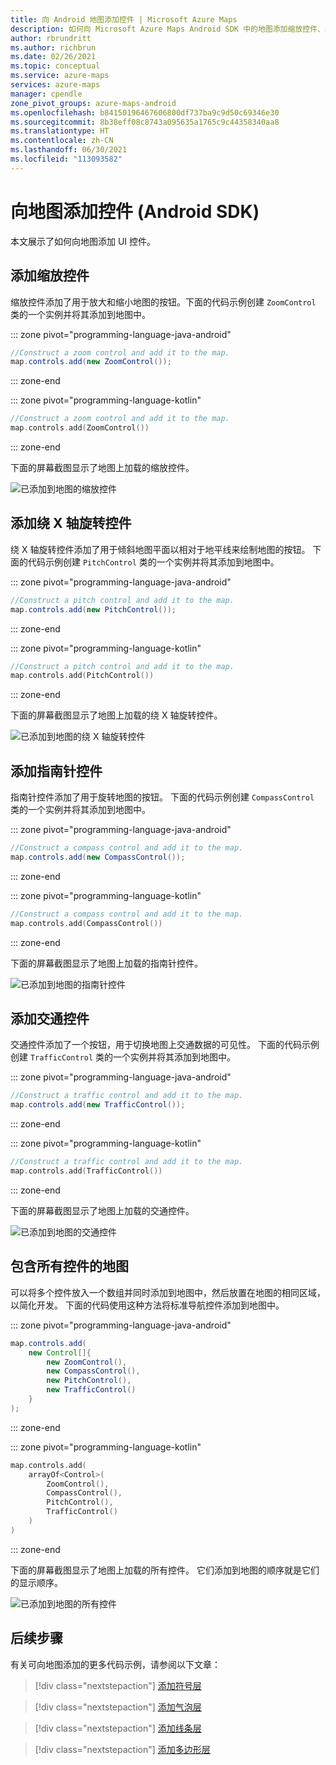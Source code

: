 ```yaml
---
title: 向 Android 地图添加控件 | Microsoft Azure Maps
description: 如何向 Microsoft Azure Maps Android SDK 中的地图添加缩放控件、绕 X 轴旋转控件、旋转控件和样式选取器。
author: rbrundritt
ms.author: richbrun
ms.date: 02/26/2021
ms.topic: conceptual
ms.service: azure-maps
services: azure-maps
manager: cpendle
zone_pivot_groups: azure-maps-android
ms.openlocfilehash: b84150196467606800df737ba9c9d50c69346e30
ms.sourcegitcommit: 8b38eff08c8743a095635a1765c9c44358340aa8
ms.translationtype: HT
ms.contentlocale: zh-CN
ms.lasthandoff: 06/30/2021
ms.locfileid: "113093582"
---
```

# <a name="add-controls-to-a-map-android-sdk"></a>向地图添加控件 (Android SDK)

本文展示了如何向地图添加 UI 控件。

## <a name="add-zoom-control"></a>添加缩放控件

缩放控件添加了用于放大和缩小地图的按钮。下面的代码示例创建 `ZoomControl` 类的一个实例并将其添加到地图中。

::: zone pivot="programming-language-java-android"

```java
//Construct a zoom control and add it to the map.
map.controls.add(new ZoomControl());
```

::: zone-end

::: zone pivot="programming-language-kotlin"

```kotlin
//Construct a zoom control and add it to the map.
map.controls.add(ZoomControl())
```

::: zone-end

下面的屏幕截图显示了地图上加载的缩放控件。

![已添加到地图的缩放控件](media/map-add-controls-android/android-zoom-control.jpg)

## <a name="add-pitch-control"></a>添加绕 X 轴旋转控件

绕 X 轴旋转控件添加了用于倾斜地图平面以相对于地平线来绘制地图的按钮。 下面的代码示例创建 `PitchControl` 类的一个实例并将其添加到地图中。

::: zone pivot="programming-language-java-android"

```java
//Construct a pitch control and add it to the map.
map.controls.add(new PitchControl());
```

::: zone-end

::: zone pivot="programming-language-kotlin"

```kotlin
//Construct a pitch control and add it to the map.
map.controls.add(PitchControl())
```

::: zone-end

下面的屏幕截图显示了地图上加载的绕 X 轴旋转控件。

![已添加到地图的绕 X 轴旋转控件](media/map-add-controls-android/android-pitch-control.jpg)

## <a name="add-compass-control"></a>添加指南针控件

指南针控件添加了用于旋转地图的按钮。 下面的代码示例创建 `CompassControl` 类的一个实例并将其添加到地图中。

::: zone pivot="programming-language-java-android"

```java
//Construct a compass control and add it to the map.
map.controls.add(new CompassControl());
```

::: zone-end

::: zone pivot="programming-language-kotlin"

```kotlin
//Construct a compass control and add it to the map.
map.controls.add(CompassControl())
```

::: zone-end

下面的屏幕截图显示了地图上加载的指南针控件。

![已添加到地图的指南针控件](media/map-add-controls-android/android-compass-control.jpg)

## <a name="add-traffic-control"></a>添加交通控件

交通控件添加了一个按钮，用于切换地图上交通数据的可见性。 下面的代码示例创建 `TrafficControl` 类的一个实例并将其添加到地图中。

::: zone pivot="programming-language-java-android"

```java
//Construct a traffic control and add it to the map.
map.controls.add(new TrafficControl());
```

::: zone-end

::: zone pivot="programming-language-kotlin"

```kotlin
//Construct a traffic control and add it to the map.
map.controls.add(TrafficControl())
```

::: zone-end

下面的屏幕截图显示了地图上加载的交通控件。

![已添加到地图的交通控件](media/map-add-controls-android/android-traffic-control.jpg)

## <a name="a-map-with-all-controls"></a>包含所有控件的地图

可以将多个控件放入一个数组并同时添加到地图中，然后放置在地图的相同区域，以简化开发。 下面的代码使用这种方法将标准导航控件添加到地图中。

::: zone pivot="programming-language-java-android"

```java
map.controls.add(
    new Control[]{
        new ZoomControl(),
        new CompassControl(),
        new PitchControl(),
        new TrafficControl()
    }
);
```

::: zone-end

::: zone pivot="programming-language-kotlin"

```kotlin
map.controls.add(
    arrayOf<Control>(
        ZoomControl(),
        CompassControl(),
        PitchControl(),
        TrafficControl()
    )
)
```

::: zone-end

下面的屏幕截图显示了地图上加载的所有控件。 它们添加到地图的顺序就是它们的显示顺序。

![已添加到地图的所有控件](media/map-add-controls-android/android-all-controls.jpg)

## <a name="next-steps"></a>后续步骤

有关可向地图添加的更多代码示例，请参阅以下文章：

> [!div class="nextstepaction"]
> [添加符号层](how-to-add-symbol-to-android-map.md)

> [!div class="nextstepaction"]
> [添加气泡层](map-add-bubble-layer-android.md)

> [!div class="nextstepaction"]
> [添加线条层](android-map-add-line-layer.md)

> [!div class="nextstepaction"]
> [添加多边形层](how-to-add-shapes-to-android-map.md)
